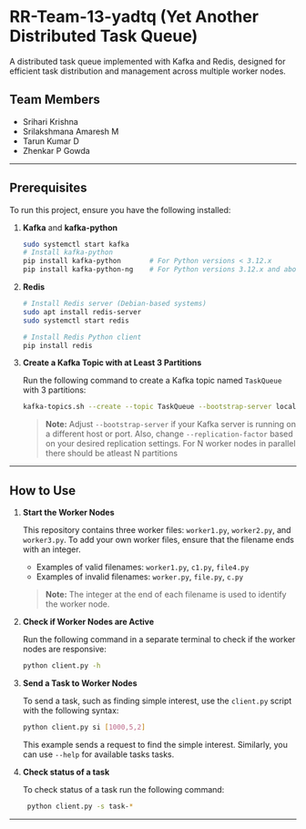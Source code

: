# RR-Team-13-yadtq (Yet Another Distributed Task Queue)

A distributed task queue implemented with Kafka and Redis, designed for efficient task distribution and management across multiple worker nodes.

## Team Members

- Srihari Krishna
- Srilakshmana Amaresh M
- Tarun Kumar D
- Zhenkar P Gowda

---

## Prerequisites

To run this project, ensure you have the following installed:

1. **Kafka** and **kafka-python**
    ```bash
    sudo systemctl start kafka
    # Install kafka-python
    pip install kafka-python       # For Python versions < 3.12.x
    pip install kafka-python-ng    # For Python versions 3.12.x and above
    ```

2. **Redis**
    ```bash
    # Install Redis server (Debian-based systems)
    sudo apt install redis-server
    sudo systemctl start redis

    # Install Redis Python client
    pip install redis
    ```
3. **Create a Kafka Topic with at Least 3 Partitions**

    Run the following command to create a Kafka topic named `TaskQueue` with 3 partitions:

    ```bash
    kafka-topics.sh --create --topic TaskQueue --bootstrap-server localhost:9092 --partitions 3 --replication-factor 1
    ```

    > **Note:** Adjust `--bootstrap-server` if your Kafka server is running on a different host or port. Also, change `--replication-factor` based on your desired replication settings. For N worker nodes in parallel there should be atleast N partitions

---

## How to Use

1. **Start the Worker Nodes**

    This repository contains three worker files: `worker1.py`, `worker2.py`, and `worker3.py`. To add your own worker files, ensure that the filename ends with an integer. 

    - Examples of valid filenames: `worker1.py`, `c1.py`, `file4.py`
    - Examples of invalid filenames: `worker.py`, `file.py`, `c.py`

    > **Note:** The integer at the end of each filename is used to identify the worker node.

2. **Check if Worker Nodes are Active**

    Run the following command in a separate terminal to check if the worker nodes are responsive:
    ```bash
    python client.py -h
    ```

3. **Send a Task to Worker Nodes**

    To send a task, such as finding simple interest, use the `client.py` script with the following syntax:
    ```bash
    python client.py si [1000,5,2]
    ```

    This example sends a request to find the simple interest. Similarly, you can use `--help` for available tasks tasks.

4. **Check status of a task**

   To check status of a task run the following command:
   ```bash
    python client.py -s task-*
    ```

---
